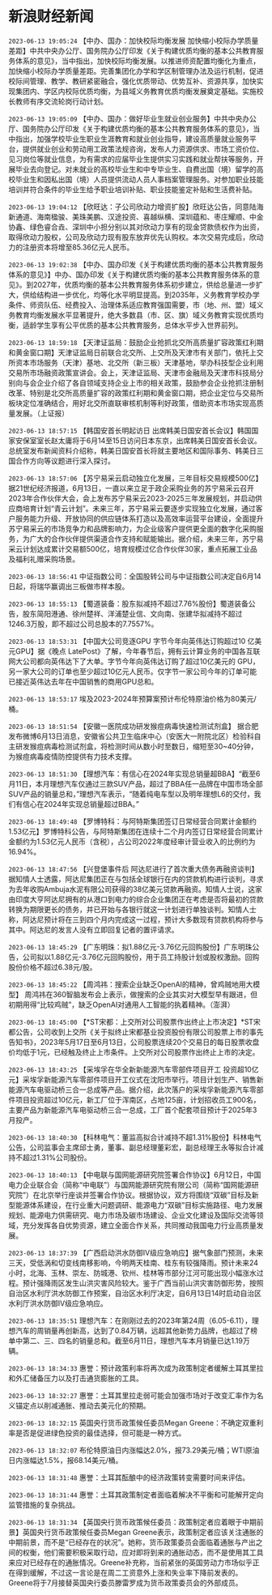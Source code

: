 # 新浪财经新闻
`2023-06-13 19:05:24` 【中办、国办：加快校际均衡发展 加快缩小校际办学质量差距】中共中央办公厅、国务院办公厅印发《关于构建优质均衡的基本公共教育服务体系的意见》，当中指出，加快校际均衡发展。以推进师资配置均衡化为重点，加快缩小校际办学质量差距。完善集团化办学和学区制管理办法及运行机制，促进校际间管理、教学、教研紧密融合，强化优质带动、优势互补、资源共享，加快实现集团内、学区内校际优质均衡，为县域义务教育优质均衡发展奠定基础。实施校长教师有序交流轮岗行动计划。

`2023-06-13 19:05:09` 【中办、国办：做好毕业生就业创业服务】中共中央办公厅、国务院办公厅印发《关于构建优质均衡的基本公共教育服务体系的意见》，当中指出，加强学校毕业生职业生涯教育和就业创业指导，建设高质量就业服务平台，提供就业创业和劳动用工政策法规咨询，发布人力资源供求、市场工资价位、见习岗位等就业信息，为有需求的应届毕业生提供实习实践和就业帮扶等服务，开展毕业去向登记。对未就业的高校毕业生和中专毕业生、自费出国（境）留学的高校毕业生和因私出国（境）人员提供流动人员人事档案管理服务。对参加职业技能培训并符合条件的毕业生给予职业培训补贴、职业技能鉴定补贴和生活费补贴。

`2023-06-13 19:04:12` 【欣旺达：子公司欣动力增资扩股】欣旺达公告，同意陆海新通道、海南楹骏、美珠美鹏、汉途投资、喜越纵横、深圳蕴和、枣庄耀顺、中金协鑫、绿色睿合垚、深圳中小担分别以其对欣动力享有的现金贷款债权作为出资，取得欣动力股权，公司及欣动力现有股东放弃优先认购权。本次交易完成后，欣动力的注册资本将增至85.36亿元人民币。

`2023-06-13 19:02:38` 【中办、国办印发《关于构建优质均衡的基本公共教育服务体系的意见》】中办、国办印发《关于构建优质均衡的基本公共教育服务体系的意见》。到2027年，优质均衡的基本公共教育服务体系初步建立，供给总量进一步扩大，供给结构进一步优化，均等化水平明显提高。到2035年，义务教育学校办学条件、师资队伍、经费投入、治理体系适应教育强国需要，市（地、州、盟）域义务教育均衡发展水平显著提升，绝大多数县（市、区、旗）域义务教育实现优质均衡，适龄学生享有公平优质的基本公共教育服务，总体水平步入世界前列。

`2023-06-13 18:59:18` 【天津证监局：鼓励企业抢抓北交所高质量扩容政策红利期和黄金窗口期】天津证监局日前联合北交所、上交所及天津市有关部门，依托上交所资本市场服务（天津）基地、北交所（新三板）天津基地，举办科技型企业利用交易所市场融资政策宣讲会。会上，天津证监局、天津市金融局及天津市科技局分别向与会企业介绍了各自领域支持企业上市的相关政策，鼓励参会企业抢抓注册制改革、特别是北交所高质量扩容的政策红利期和黄金窗口期，把企业定位与交易所板块定位准确结合，用好北交所直联审核机制等利好政策，借助资本市场实现高质量发展。（上证报）

`2023-06-13 18:57:15` 【韩国安首长明起访日 出席韩美日国安首长会议】韩国国家安保室室长赵太庸将于6月14至15日访问日本东京，出席韩美日国安首长会议。总统室发布新闻资料介绍称，韩美日国安首长将就主要地区和国际事务、韩美日三国合作方向等议题进行深入探讨。

`2023-06-13 18:57:06` 【苏宁易采云启动独立化发展，三年目标交易规模500亿】据21世纪经济报道，6月13日，一直以来立足于政企采购业务的苏宁易采云召开2023年合作伙伴大会，会上发布苏宁易采云2023-2025三年发展规划，并启动供应商培育计划“青云计划”。未来三年，苏宁易采云要逐步实现独立化发展，通过客户服务能力升级、开放协同的供应链体系打造以及高效率运营平台建设，全面提升苏宁易采云的市场竞争力和品牌影响力，为企业级客户提供更全面的数字化采购服务，为广大的合作伙伴提供渠道合作支持和赋能输出。据介绍，未来三年，苏宁易采云计划达成累计交易额500亿，培育规模过亿合作伙伴30家，重点拓展工业品及福利礼赠采购场景。

`2023-06-13 18:56:41` 中证指数公司：全国股转公司与中证指数公司决定自6月14日起，将瑞华赢调出三板做市样本股。

`2023-06-13 18:55:13` 【蜀道装备：股东拟减持不超过7.76%股份】蜀道装备公告，股东简阳港通、徐州楚祥、洋浦楚业信、文向南、张建华拟减持不超过1246.3万股，即不超过公司总股本的7.7557%。

`2023-06-13 18:53:31` 【中国大公司竞逐GPU 字节今年向英伟达订购超过10 亿美元GPU】据《晚点 LatePost》了解，今年春节后，拥有云计算业务的中国各互联网大公司都向英伟达下了大单。字节今年向英伟达订购了超过10亿美元的 GPU，另一家大公司的订单也至少超过10亿元人民币。仅字节一家公司今年的订单可能已接近英伟达去年在中国销售的商用GPU总和。

`2023-06-13 18:53:17` 埃及2023-2024年预算案预计布伦特原油价格为80美元/桶。

`2023-06-13 18:51:54` 【安徽一医院成功研发猴痘病毒快速检测试剂盒】 据合肥发布微博6月13日消息，安徽省公共卫生临床中心（安医大一附院北区）检验科自主研发猴痘病毒检测试剂盒，将检测时间从数小时至数日，缩短至30~40分钟，为猴痘病毒疫情防控提供有力技术支撑。

`2023-06-13 18:51:30` 【理想汽车：有信心在2024年实现总销量超BBA】“截至6月11日，本月理想汽车仅通过三款SUV产品，超过了BBA任一品牌在中国市场全部SUV产品的销量总和，”理想汽车表示，“随着纯电车型以及明年理想L6的交付，我们有信心在2024年实现总销量超过BBA。”

`2023-06-13 18:49:48` 【罗博特科：与阿特斯集团签订日常经营合同累计金额约1.53亿元】罗博特科公告，与阿特斯集团在连续十二个月内签订日常经营合同累计金额约为1.53亿元人民币（含税），占公司2022年度经审计营业收入的比例约为16.94%。

`2023-06-13 18:47:56` 【兴登堡事件后 阿达尼进行了首次重大债务再融资谈判】据知情人士透露，阿达尼集团正在与包括全球银行在内的贷款机构进行谈判，寻求为去年收购Ambuja水泥有限公司获得的38亿美元贷款再融资。知情人士说，这家由印度大亨阿达尼拥有的从港口到电力的综合企业集团正在考虑是否将最初的贷款转换为期限更长的债务，并已开始与各银行就这一计划进行单独谈判。知情人士称，阿达尼预计将在三到四个月内完成这一过程，预计大多数现有贷款机构将参与其中。阿达尼的发言人没有立即回复记者的置评请求。

`2023-06-13 18:45:29` 【广东明珠：拟1.88亿元-3.76亿元回购股份】广东明珠公告，公司拟以1.88亿元-3.76亿元回购股份，用于员工持股计划或股权激励。回购股份价格不超过6.38元/股。

`2023-06-13 18:45:22` 【周鸿祎：搜索企业缺乏OpenAI的精神，曾鸡贼地用大模型】 周鸿祎在360智脑发布会上表示，做搜索的企业其实对大模型早有跟进，但初期用得“比较鸡贼”，缺乏OpenAI对通用人工智能的执着精神。（澎湃）

`2023-06-13 18:45:00` 【*ST宋都：上交所对公司股票作出终止上市决定】*ST宋都公告，公司收到上交所《关于拟终止宋都基业投资股份有限公司股票上市的事先告知书》，2023年5月17日至6月13日，公司股票连续20个交易日的每日股票收盘价均低于1元，已经触及终止上市条件。上交所对公司股票作出终止上市的决定。

`2023-06-13 18:43:25` 【采埃孚在华全新新能源汽车零部件项目开工 投资超10亿元】采埃孚新能源汽车零部件项目开工仪式在沈阳市举行。项目计划生产、销售新能源汽车电驱动桥三合一总成等产品。据介绍，此次落户的采埃孚新能源汽车零部件项目投资超过10亿元，新工厂位于浑南区，占地125亩，计划招收员工900名，主要产品为新能源汽车电驱动桥三合一总成，工厂首个配套项目预计于2025年3月投产。

`2023-06-13 18:40:30` 【科林电气：董监高拟合计减持不超1.31%股份】科林电气公告，公司监事会主席邱士勇，董事、副总经理董彩宏，副总经理王永等拟合计减持不超过1.31%公司股份。

`2023-06-13 18:40:13` 【中电联与国网能源研究院签署合作协议】6月12日，中国电力企业联合会（简称“中电联”）与国网能源研究院有限公司（简称“国网能源研究院”）在北京举行座谈并签署合作协议。根据协议，双方将围绕“双碳”目标及新型能源体系建设，在行业重大问题调研、能源电力“双碳”目标实施路径、电力发展规划、能源电力供需研究、电力市场及碳市场建设、企业文化建设及国际交流等领域，充分发挥各自优势资源，建立全面合作关系，共同推动我国电力行业高质量发展。

`2023-06-13 18:37:39` 【广西启动洪水防御IV级应急响应】据气象部门预测，未来三天，受低涡和切变线南移影响，今明两天桂南、桂东有较强降雨。预计未来24小时，北海、玉林、崇左、防城港、钦州、桂林等市部分江河可能出现小幅涨水过程。预计强降雨区发生山洪灾害风险较大。鉴于广西当前山洪灾害防御形势，按照自治区水利厅洪水防御工作预案，自治区水利厅决定，自6月13日14时启动自治区水利厅洪水防御IV级应急响应。

`2023-06-13 18:35:51` 理想汽车：在刚刚过去的2023年第24周（6.05-6.11），理想汽车的周销量再创新高，达到了0.84万辆，远超其他新势力品牌，也超过了榜单中第二、三、四名的销量总和。截至6月11日，理想汽车本月销量已达1.19万辆。

`2023-06-13 18:34:33` 惠誉：预计政策利率将再次成为政策制定者缓解土耳其里拉和外汇储备压力以及打击通货膨胀的工具。

`2023-06-13 18:32:27` 惠誉：土耳其里拉走弱可能会加强市场对于改变汇率作为名义锚定点以削减通胀、推动去美元化的预期。

`2023-06-13 18:32:15` 英国央行货币政策候任委员Megan Greene：不确定双重利率是否是促进绿色投资的最佳选择，但可能是一种方式。

`2023-06-13 18:32:07` 布伦特原油日内涨幅达2.0%，报73.29美元/桶；WTI原油日内涨幅达1.5%，报68.14美元/桶。

`2023-06-13 18:31:48` 惠誉：土耳其酝酿中的经济政策转变需要时间来评估。

`2023-06-13 18:31:44` 惠誉：土耳其政策制定者面临着解决不平衡和可能解开定向监管措施的复杂挑战。

`2023-06-13 18:31:34` 【英国央行货币政策候任委员：政策制定者应着眼于中期前景】英国央行货币政策候任委员Megan Greene表示，政策制定者应该关注通胀的中期前景，而不是“已经存在的状况”。她称，货币政策委员会面临着通胀与产出之间的权衡，他们需要积极采取行动，应对即将到来的通胀动态，而不是使用其工具来应对已经存在的通胀情况。Greene补充称，当前紧张的英国劳动力市场似乎正在得到缓解，不过这一言论是在周二工资意外上涨和失业率下降前发表的。Greene将于7月接替英国央行委员滕雷罗成为货币政策委员会的外部成员。

